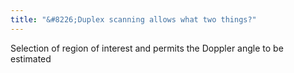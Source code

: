 ```yaml
---
title: "&#8226;Duplex scanning allows what two things?"
---
```

Selection of region of interest and permits the Doppler angle to be estimated


